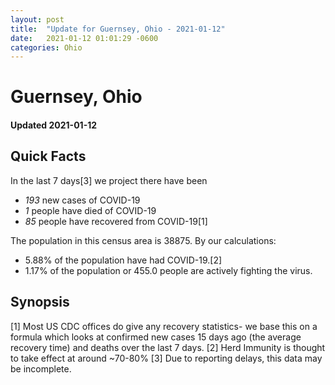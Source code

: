```yaml
---
layout: post
title:  "Update for Guernsey, Ohio - 2021-01-12"
date:   2021-01-12 01:01:29 -0600
categories: Ohio
---
```


# Guernsey, Ohio
#### Updated 2021-01-12

## Quick Facts

In the last 7 days[3] we project there have been
- *193* new cases of COVID-19
- *1* people have died of COVID-19
- *85* people have recovered from COVID-19[1]

The population in this census area is 38875. By our calculations:
- 5.88% of the population have had COVID-19.[2]
- 1.17% of the population or 455.0 people are actively fighting the virus.

## Synopsis




[1] Most US CDC offices do give any recovery statistics- we base this on a formula which looks at confirmed new cases
15 days ago (the average recovery time) and deaths over the last 7 days.
[2] Herd Immunity is thought to take effect at around ~70-80%
[3] Due to reporting delays, this data may be incomplete. 
    